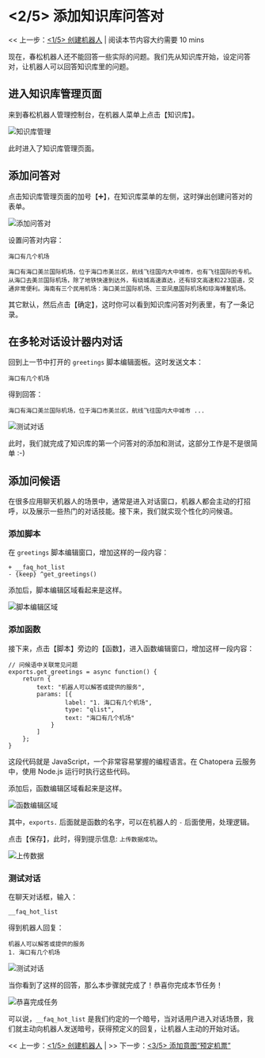 <!-- markup:blank-line -->
# <2/5> 添加知识库问答对 <!-- markup:skip-line -->

<< 上一步：[<1/5> 创建机器人](https://docs.chatopera.com/products/chatbot-platform/tutorials/1-create-bot.html) | <i class="glyphicon glyphicon-time"></i>阅读本节内容大约需要 10 mins <!-- markup:skip-line -->

现在，春松机器人还不能回答一些实际的问题。我们先从知识库开始，设定问答对，让机器人可以回答知识库里的问题。

## 进入知识库管理页面

来到春松机器人管理控制台，在机器人菜单上点击【知识库】。

![知识库管理](../../../images/products/platform/screenshot-20210913-200902.png)

此时进入了知识库管理页面。

## 添加问答对

点击知识库管理页面的加号【➕】，在知识库菜单的左侧，这时弹出创建问答对的表单。

![添加问答对](../../../images/products/platform/screenshot-20210913-201656.png)

设置问答对内容：

```问题
海口有几个机场
```

```答案
海口有海口美兰国际机场，位于海口市美兰区，航线飞往国内大中城市，也有飞往国际的专机。从海口去美兰国际机场，除了地铁快速到达外，有绕城高速直达，还有琼文高速和223国道，交通非常便利。海南有三个民用机场：海口美兰国际机场、三亚凤凰国际机场和琼海博鳌机场。
```

其它默认，然后点击【确定】，这时你可以看到知识库问答对列表里，有了一条记录。

## 在多轮对话设计器内对话

回到上一节中打开的 `greetings` 脚本编辑面板。这时发送文本：

```文本
海口有几个机场
```

得到回答：

```文本
海口有海口美兰国际机场，位于海口市美兰区，航线飞往国内大中城市 ...
```

![测试对话](../../../images/products/platform/screenshot-20210913-202002.png)

此时，我们就完成了知识库的第一个问答对的添加和测试，这部分工作是不是很简单 :-)

## 添加问候语

在很多应用聊天机器人的场景中，通常是进入对话窗口，机器人都会主动的打招呼，以及展示一些热门的对话技能。接下来，我们就实现个性化的问候语。

### 添加脚本

在 `greetings` 脚本编辑窗口，增加这样的一段内容：

```脚本
+ __faq_hot_list
- {keep} ^get_greetings()
```

添加后，脚本编辑区域看起来是这样。

![脚本编辑区域](../../../images/products/platform/screenshot-20210913-202526.png)

### 添加函数

接下来，点击【脚本】旁边的【函数】，进入函数编辑窗口，增加这样一段内容：

```函数
// 问候语中关联常见问题
exports.get_greetings = async function() {
    return {
        text: "机器人可以解答或提供的服务",
        params: [{
                label: "1. 海口有几个机场",
                type: "qlist",
                text: "海口有几个机场"
            }
        ]
    };
}
```

这段代码就是 JavaScript，一个非常容易掌握的编程语言。在 Chatopera 云服务中，使用 Node.js 运行时执行这些代码。

添加后，函数编辑区域看起来是这样。

![函数编辑区域](../../../images/products/platform/screenshot-20210913-202923.png)

其中，`exports.` 后面就是函数的名字，可以在机器人的 `-` 后面使用，处理逻辑。

点击【保存】，此时，得到提示信息: `上传数据成功`。

![上传数据](../../../images/products/platform/screenshot-20210913-203144.png)

### 测试对话

在聊天对话框，输入：

```文本
__faq_hot_list
```

得到机器人回复：

```文本
机器人可以解答或提供的服务
1. 海口有几个机场
```

![测试对话](../../../images/products/platform/screenshot-20210913-203616.png)

当你看到了这样的回答，那么本步骤就完成了！恭喜你完成本节任务！

![恭喜完成任务](../../../images/products/platform/congr-20210913-195053.png) <!-- markup:skip-line -->

可以说，`__faq_hot_list` 是我们约定的一个暗号，当对话用户进入对话场景，我们就主动向机器人发送暗号，获得预定义的回复，让机器人主动的开始对话。

<< 上一步：[<1/5> 创建机器人](https://docs.chatopera.com/products/chatbot-platform/tutorials/1-create-bot.html) | >> 下一步：[<3/5> 添加意图“预定机票”](https://docs.chatopera.com/products/chatbot-platform/tutorials/3-book-ticket-task.html) <!-- markup:skip-line -->
